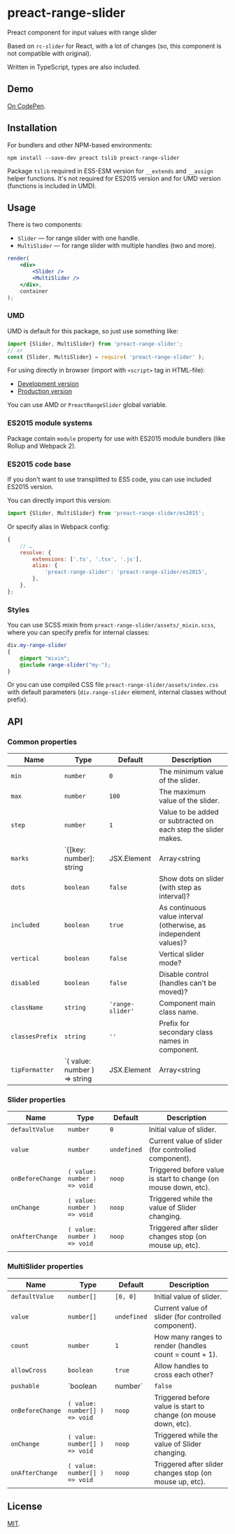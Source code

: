 # preact-range-slider

Preact component for input values with range slider

Based on `rc-slider` for React, with a lot of changes (so, this component is not
compatible with original).

Written in TypeScript, types are also included.

## Demo

[On CodePen](https://codepen.io/avol/pen/LyovJb).

## Installation

For bundlers and other NPM-based environments:

```
npm install --save-dev preact tslib preact-range-slider
```

Package `tslib` required in ES5-ESM version for `__extends` and `__assign`
helper functions. It's not required for ES2015 version and for UMD version
(functions is included in UMD).

## Usage

There is two components:

* `Slider` — for range slider with one handle.
* `MultiSlider` — for range slider with multiple handles (two and more).

```jsx
render(
	<div>
		<Slider />
		<MultiSlider />
	</div>,
	container
);
```

### UMD

UMD is default for this package, so just use something like:

```js
import {Slider, MultiSlider} from 'preact-range-slider';
// or
const {Slider, MultiSlider} = require( 'preact-range-slider' );
```

For using directly in browser (import with `<script>` tag in HTML-file):

* [Development version](https://unpkg.com/preact-range-slider/es5/index.js)
* [Production version](https://unpkg.com/preact-range-slider/es5/preact-range-slider.min.js)

You can use AMD or `PreactRangeSlider` global variable.

### ES2015 module systems

Package contain `module` property for use with ES2015 module bundlers
(like Rollup and Webpack 2).

### ES2015 code base

If you don't want to use transplitted to ES5 code, you can use included
ES2015 version.

You can directly import this version:

```js
import {Slider, MultiSlider} from 'preact-range-slider/es2015';
```

Or specify alias in Webpack config:

```js
{
	// …
	resolve: {
		extensions: ['.ts', '.tsx', '.js'],
		alias: {
			'preact-range-slider': 'preact-range-slider/es2015',
		},
	},
};
```

### Styles

You can use SCSS mixin from `preact-range-slider/assets/_mixin.scss`, where
you can specify prefix for internal classes:

```scss
div.my-range-slider
{
	@import "mixin";
	@include range-slider("my-");
}
```

Or you can use compiled CSS file `preact-range-slider/assets/index.css` with
default parameters (`div.range-slider` element, internal classes without
prefix).

## API

### Common properties

| Name | Type | Default | Description |
| ---- | ---- | ------- | ----------- |
| `min` | `number` | `0` | The minimum value of the slider. |
| `max` | `number` | `100` | The maximum value of the slider. |
| `step` | `number` | `1` | Value to be added or subtracted on each step the slider makes. |
| `marks` | `{[key: number]: string | JSX.Element | Array<string | JSX.Element>}` | `{}` | Marks on the slider. The key determines the position, and the value determines what will show. |
| `dots` | `boolean` | `false` | Show dots on slider (with step as interval)? |
| `included` | `boolean` | `true` | As continuous value interval (otherwise, as independent values)? |
| `vertical` | `boolean` | `false` | Vertical slider mode? |
| `disabled` | `boolean` | `false` | Disable control (handles can't be moved)? |
| `className` | `string` | `'range-slider'` | Component main class name. |
| `classesPrefix` | `string` | `''` | Prefix for secondary class names in component. |
| `tipFormatter` | `( value: number ) => string | JSX.Element | Array<string | JSX.Element>` | `String` | A function to format value on tooltip. |

### Slider properties

| Name | Type | Default | Description |
| ---- | ---- | ------- | ----------- |
| `defaultValue` | `number` | `0` | Initial value of slider. |
| `value` | `number` | `undefined` | Current value of slider (for controlled component). |
| `onBeforeChange` | `( value: number ) => void` | `noop` | Triggered before value is start to change (on mouse down, etc). |
| `onChange` | `( value: number ) => void` | `noop` | Triggered while the value of Slider changing. |
| `onAfterChange` | `( value: number ) => void` | `noop` | Triggered after slider changes stop (on mouse up, etc). |

### MultiSlider properties

| Name | Type | Default | Description |
| ---- | ---- | ------- | ----------- |
| `defaultValue` | `number[]` | `[0, 0]` | Initial value of slider. |
| `value` | `number[]` | `undefined` | Current value of slider (for controlled component). |
| `count` | `number` | `1` | How many ranges to render (handles count = count + 1). |
| `allowCross` | `boolean` | `true` | Allow handles to cross each other? |
| `pushable` | `boolean | number` | `false` | Allow pushing of surrounding handles when moving? When set to a number, the number will be the minimum ensured distance between handles. |
| `onBeforeChange` | `( value: number[] ) => void` | `noop` | Triggered before value is start to change (on mouse down, etc). |
| `onChange` | `( value: number[] ) => void` | `noop` | Triggered while the value of Slider changing. |
| `onAfterChange` | `( value: number[] ) => void` | `noop` | Triggered after slider changes stop (on mouse up, etc). |

## License

[MIT](https://github.com/m18ru/preact-range-slider/blob/master/LICENSE).
